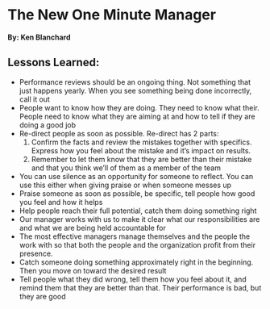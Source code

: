 # The New One Minute Manager
__By: Ken Blanchard__
## Lessons Learned:
- Performance reviews should be an ongoing thing. Not something that just happens yearly. When you see something being done incorrectly, call it out
- People want to know how they are doing. They need to know what their. People need to know what they are aiming at and how to tell if they are doing a good job
- Re-direct people as soon as possible. Re-direct has 2 parts:
    1. Confirm the facts and review the mistakes together with specifics. Express how you feel about the mistake and it’s impact on results. 
    2. Remember to let them know that they are better than their mistake and that you think we’ll of them as a member of the team
- You can use silence as an opportunity for someone to reflect. You can use this either when giving praise or when someone messes up
- Praise someone as soon as possible, be specific, tell people how good you feel and how it helps
- Help people reach their full potential, catch them doing something right
- Our manager works with us to make it clear what our responsibilities are and what we are being held accountable for
- The most effective managers manage themselves and the people the work with so that both the people and the organization profit from their presence.
- Catch someone doing something approximately right in the beginning. Then you move on toward the desired result
- Tell people what they did wrong, tell them how you feel about it, and remind them that they are better than that. Their performance is bad, but they are good